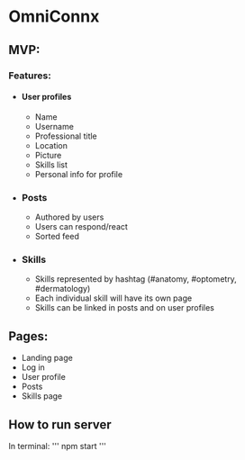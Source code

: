 # OmniConnx

## MVP:
### **Features**:
- #### **User profiles**
   - Name 
   - Username
   - Professional title 
   - Location
   - Picture
   - Skills list
   - Personal info for profile

- ### **Posts**

   - Authored by users
   - Users can respond/react 
   - Sorted feed

- ### **Skills** 

   - Skills represented by hashtag (#anatomy, #optometry, #dermatology) 
   - Each individual skill will have its own page 
   - Skills can be linked in posts and on user profiles 

## **Pages**: 

   - Landing page 
   - Log in 
   - User profile 
   - Posts 
   - Skills page 


## How to run server 
In terminal:
'''
npm start 
'''